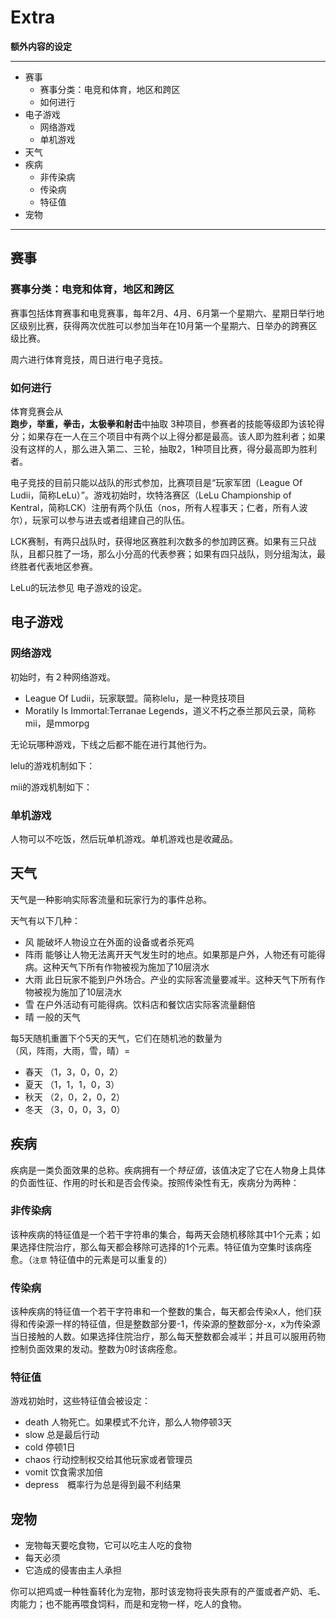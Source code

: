 # Extra

**额外内容的设定**

---

- 赛事
  - 赛事分类：电竞和体育，地区和跨区
  - 如何进行
- 电子游戏
  - 网络游戏
  - 单机游戏
- 天气
- 疾病
  - 非传染病
  - 传染病
  - 特征值
- 宠物

---

## 赛事

### 赛事分类：电竞和体育，地区和跨区

赛事包括体育赛事和电竞赛事，每年2月、4月、6月第一个星期六、星期日举行地区级别比赛，获得两次优胜可以参加当年在10月第一个星期六、日举办的跨赛区级比赛。

周六进行体育竞技，周日进行电子竞技。

### 如何进行

体育竞赛会从  
**跑步，举重，拳击，太极拳和射击**中抽取 3种项目，参赛者的技能等级即为该轮得分；如果存在一人在三个项目中有两个以上得分都是最高。该人即为胜利者；如果没有这样的人，那么进入第二、三轮，抽取2，1种项目比赛，得分最高即为胜利者。

电子竞技的目前只能以战队的形式参加，比赛项目是“玩家军团（League Of Ludii，简称LeLu）”。游戏初始时，坎特洛赛区（LeLu Championship of Kentral，简称LCK）注册有两个队伍（nos，所有人程事天；仁者，所有人波尔），玩家可以参与进去或者组建自己的队伍。

LCK赛制，有两只战队时，获得地区赛胜利次数多的参加跨区赛。如果有三只战队，且都只胜了一场，那么小分高的代表参赛；如果有四只战队，则分组淘汰，最终胜者代表地区参赛。

LeLu的玩法参见 电子游戏的设定。

## 电子游戏
### 网络游戏

初始时，有２种网络游戏。

- League Of Ludii，玩家联盟。简称lelu，是一种竞技项目
- Moratily Is Immortal:Terranae Legends，道义不朽之泰兰那风云录，简称mii，是mmorpg

无论玩哪种游戏，下线之后都不能在进行其他行为。

lelu的游戏机制如下：

mii的游戏机制如下：



### 单机游戏

人物可以不吃饭，然后玩单机游戏。单机游戏也是收藏品。


## 天气

天气是一种影响实际客流量和玩家行为的事件总称。

天气有以下几种：

- 风 能破坏人物设立在外面的设备或者杀死鸡
- 阵雨 能够让人物无法离开天气发生时的地点。如果那是户外，人物还有可能得病。这种天气下所有作物被视为施加了10层浇水
- 大雨 此日玩家不能到户外场合。产业的实际客流量要减半。这种天气下所有作物被视为施加了10层浇水
- 雪 在户外活动有可能得病。饮料店和餐饮店实际客流量翻倍
- 晴 一般的天气

每5天随机重置下个5天的天气，它们在随机池的数量为  
（风，阵雨，大雨，雪，晴）=

- 春天 （1，3，0，0，2）  
- 夏天 （1，1，1，0，3）
- 秋天 （2，0，2，0，2）
- 冬天 （3，0，0，3，0）

## 疾病

疾病是一类负面效果的总称。疾病拥有一个*特征值*，该值决定了它在人物身上具体的负面性征、作用的时长和是否会传染。按照传染性有无，疾病分为两种：

### 非传染病
该种疾病的特征值是一个若干字符串的集合，每两天会随机移除其中1个元素；如果选择住院治疗，那么每天都会移除可选择的1个元素。特征值为空集时该病痊愈。（`注意` 特征值中的元素是可以重复的）

### 传染病
该种疾病的特征值一个若干字符串和一个整数的集合，每天都会传染x人，他们获得和传染源一样的特征值，但是整数部分要-1，传染源的整数部分-x，x为传染源当日接触的人数。如果选择住院治疗，那么每天整数都会减半；并且可以服用药物控制负面效果的发动。整数为0时该病痊愈。


### 特征值

游戏初始时，这些特征值会被设定：

- death 人物死亡。如果模式不允许，那么人物停顿3天
- slow 总是最后行动
- cold 停顿1日
- chaos 行动控制权交给其他玩家或者管理员
- vomit 饮食需求加倍
- depress　概率行为总是得到最不利结果

## 宠物

- 宠物每天要吃食物，它可以吃主人吃的食物
- 每天必须
- 它造成的侵害由主人承担

你可以把鸡或一种牲畜转化为宠物，那时该宠物将丧失原有的产蛋或者产奶、毛、肉能力；也不能再喂食饲料，而是和宠物一样，吃人的食物。





